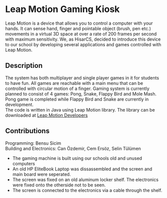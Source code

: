 # Leap Motion Gaming Kiosk
Leap Motion is a device that allows you to control a computer with your hands. It can sense hand, finger and pointable object (brush, pen etc.) movements in a virtual 3D space at over a rate of 200 frames per second with maximum sensitivity. We, as HisarCS, decided to introduce this device to our school by developing several applications and games controlled with Leap Motion. 

## Description

The system has both multiplayer and single player games in it for students to have fun. All games are reachable with a main menu that can be controlled with circular motion of a finger. Gaming system is currently planned to consist of 4 games: Pong, Snake, Flappy Bird and Mole Mash. Pong game is completed while Flappy Bird and Snake are currently in development.  
The code is written in Java using Leap Motion library. The library can be downloaded at [Leap Motion Developers](https://developer.leapmotion.com/)

## Contributions

Programming: Bensu Sicim  
Building and Electronics: Can Özdemir, Cem Ersöz, Selin Tülümen

* The gaming machine is built using our schools old and unused computers
* An old HP EliteBook Laptop was dissassembled and the screen and main board were seperated.
* The screen was fixed on an old aluminum locker shelf. The electronics were fixed onto the otherside not to be seen.
* The screen is connected to the electronics via a cable through the shelf.
